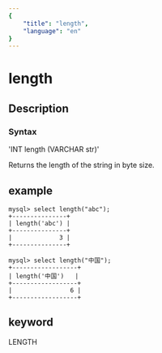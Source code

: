 ```yaml
---
{
    "title": "length",
    "language": "en"
}
---
```


<!-- 
Licensed to the Apache Software Foundation (ASF) under one
or more contributor license agreements.  See the NOTICE file
distributed with this work for additional information
regarding copyright ownership.  The ASF licenses this file
to you under the Apache License, Version 2.0 (the
"License"); you may not use this file except in compliance
with the License.  You may obtain a copy of the License at

  http://www.apache.org/licenses/LICENSE-2.0

Unless required by applicable law or agreed to in writing,
software distributed under the License is distributed on an
"AS IS" BASIS, WITHOUT WARRANTIES OR CONDITIONS OF ANY
KIND, either express or implied.  See the License for the
specific language governing permissions and limitations
under the License.
-->

# length
## Description
### Syntax

'INT length (VARCHAR str)'


Returns the length of the string in byte size.

## example

```
mysql> select length("abc");
+---------------+
| length('abc') |
+---------------+
|             3 |
+---------------+

mysql> select length("中国");
+------------------+
| length('中国')   |
+------------------+
|                6 |
+------------------+
```
## keyword
LENGTH

